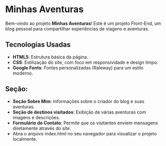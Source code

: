 # Minhas Aventuras

Bem-vindo ao projeto **Minhas Aventuras**! Este é um projeto Front-End, um blog pessoal para compartilhar experiências de viagens e aventuras.
## Tecnologias Usadas

- **HTML5**: Estrutura básica da página.
- **CSS**: Estilização do site, com foco em responsividade e design limpo.
- **Google Fonts**: Fontes personalizadas (Raleway) para um estilo moderno.

## Seção:

- **Seção Sobre Mim**: Informações sobre o criador do blog e suas aventuras.
- **Seção de destinos visitados**: Exibição de várias aventuras com imagens e descrições.
- **Formulário de Contato**: Permite que os visitantes enviem mensagens diretamente através do site.
- Abra o arquivo index.html no seu navegador para visualizar o projeto localmente.
